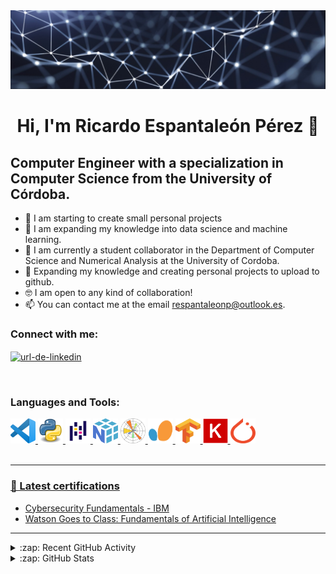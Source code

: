 <!--
**richardesp/richardesp** is a ✨ _special_ ✨ repository because its `README.md` (this file) appears on your GitHub profile.

Here are some ideas to get you started:

- 🔭 I’m currently working on ...
- 🌱 I’m currently learning ...
- 👯 I’m looking to collaborate on ...
- 🤔 I’m looking for help with ...
- 💬 Ask me about ...
- 📫 How to reach me: ...
- 😄 Pronouns: ...
- ⚡ Fun fact: ...
-->
<img src="icons/banner.jpg" alt="Descripción de la imagen">


<h1 align="center">Hi, I'm Ricardo Espantaleón Pérez 👋</h1>

## Computer Engineer with a specialization in Computer Science from the University of Córdoba.

- 🔭 I am starting to create small personal projects
- 🤖 I am expanding my knowledge into data science and machine learning.
- 👯 I am currently a student collaborator in the Department of Computer Science and Numerical Analysis at the University of Cordoba.
- 🥅 Expanding my knowledge and creating personal projects to upload to github.
- 🤓 I am open to any kind of collaboration!
- 📫 You can contact me at the email respantaleonp@outlook.es.
<h3 align="left">Connect with me:</h3>
<p align="left">
<a href="[https://www.linkedin.com/in/franciscojavierespantale%C3%B3np%C3%A9rez/](https://www.linkedin.com/in/respantaleonp/?locale=en_US)" target="blank"><img align="center" src="https://raw.githubusercontent.com/rahuldkjain/github-profile-readme-generator/master/src/images/icons/Social/linked-in-alt.svg" alt="url-de-linkedin" height="30" width="40" /></a>
</p>

<br />

<h3 align="left">Languages and Tools:</h3>


<p align="left"> <a href="https://code.visualstudio.com/" target="_blank" rel="noreferrer"> <img src="icons/Visual_studio_code.png" alt="angular" width="40" height="40"/> 
</a> <a href="https://www.python.org/" target="_blank" rel="noreferrer"> <img src="icons/Python.png" width="40" height="40"/> 
</a> <a href="https://pandas.pydata.org/"> <img src="icons/Pandas.png" alt="express" width="40" height="40"/> 
</a> <a href="https://numpy.org/"> <img src="icons/Numpy.png" alt="express" width="40" height="40"/>
</a> <a href="https://matplotlib.org/"> <img src="icons/Matplotlib.png" alt="express" width="40" height="40"/>
</a> <a href="https://scikit-learn.org/stable/"> <img src="icons/scikit.png" alt="express" width="40" height="40"/>
</a> <a href="https://www.tensorflow.org/?hl=es-419"> <img src="icons/Tensorflow.png" alt="express" width="40" height="40"/>
</a> <a href="https://keras.io/"> <img src="icons/Keras.png" alt="express" width="40" height="40"/>
</a> <a href="https://pytorch.org/"> <img src="icons/PyTorch.png" alt="express" width="40" height="40"/>

<br />
<br />

---

### 📕 Latest certifications

- [Cybersecurity Fundamentals - IBM](https://www.credly.com/badges/6b18ad11-f0dd-40e5-8373-e72f491cad7e?source=linked_in_profile)
- [Watson Goes to Class: Fundamentals of Artificial Intelligence](https://www.credly.com/badges/2c88bb78-9b2f-412c-8c89-c781eccc2170?source=linked_in_profile)

---

<details>
  <summary>:zap: Recent GitHub Activity</summary>
  <br>
  
<!--START_SECTION:activity-->
[![Readme Card](https://github-readme-stats.vercel.app/api/pin/?username=richardesp&repo=moviejet)](https://github.com/richardesp/moviejet)
[![Readme Card](https://github-readme-stats.vercel.app/api/pin/?username=richardesp&repo=Masked-Face-Detection)](https://github.com/richardesp/Masked-Face-Detection)
[![Readme Card](https://github-readme-stats.vercel.app/api/pin/?username=richardesp&repo=cudaKNN)](https://github.com/richardesp/cudaKNN)
<!--END_SECTION:activity-->

</details>

<details>
  <br>
  <summary>:zap: GitHub Stats</summary>

  ![richardesp's GitHub stats](https://github-readme-stats.vercel.app/api?username=richardesp&count_private=true&show_icons=true&theme=highcontrast)
     
  [![Top Langs](https://github-readme-stats.vercel.app/api/top-langs/?username=richardesp)](https://github.com/richardesp/richardesp)


</details>

[twitter]: https://twitter.com/richardesp16
[instagram]: https://instagram.com/richardesp_16
[linkedin]: https://www.linkedin.com/in/ricardo-espantale%C3%B3n-p%C3%A9rez-328b0a1b4/?originalSubdomain=es
